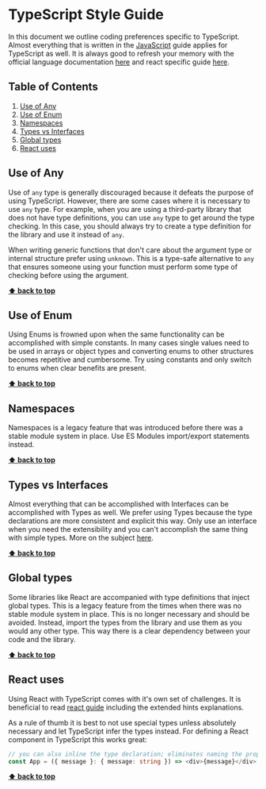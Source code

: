 # TypeScript Style Guide

 In this document we outline coding preferences specific to TypeScript. Almost everything that is written in the [JavaScript](javascript/README.md) guide applies for TypeScript as well. It is always good to refresh your memory with the official language documentation [here](https://www.typescriptlang.org/docs/handbook/2/basic-types.html) and react specific guide [here](https://react-typescript-cheatsheet.netlify.app/docs/basic/getting-started/function_components).

## Table of Contents

  1. [Use of Any](#any)
  1. [Use of Enum](#enum)
  1. [Namespaces](#namespaces)
  1. [Types vs Interfaces](#interfaces)
  1. [Global types](#globals)
  1. [React uses](#react)


## Use of Any
  <a name="any"></a>

  Use of `any` type is generally discouraged because it defeats the purpose of using TypeScript. However, there are some cases where it is necessary to use `any` type. For example, when you are using a third-party library that does not have type definitions, you can use `any` type to get around the type checking. In this case, you should always try to create a type definition for the library and use it instead of `any`.

  When writing generic functions that don't care about the argument type or internal structure prefer using `unknown`. This is a type-safe alternative to `any` that ensures someone using your function must perform some type of checking before using the argument.

**[⬆ back to top](#table-of-contents)**


## Use of Enum
  <a name="enum"></a>

  Using Enums is frowned upon when the same functionality can be accomplished with simple constants. In many cases single values need to be used in arrays or object types and converting enums to other structures becomes repetitive and cumbersome. Try using constants and only switch to enums when clear benefits are present.

**[⬆ back to top](#table-of-contents)**

## Namespaces
  <a name="namespaces"></a>

  Namespaces is a legacy feature that was introduced before there was a stable module system in place. Use ES Modules import/export statements instead.

**[⬆ back to top](#table-of-contents)**

## Types vs Interfaces
  <a name="interfaces"></a>

  Almost everything that can be accomplished with Interfaces can be accomplished with Types as well. We prefer using Types because the type declarations are more consistent and explicit this way. Only use an interface when you need the extensibility and you can't accomplish the same thing with simple types. More on the subject [here](https://www.typescriptlang.org/docs/handbook/2/everyday-types.html#differences-between-type-aliases-and-interfaces).

**[⬆ back to top](#table-of-contents)**

## Global types
  <a name="globals"></a>

  Some libraries like React are accompanied with type definitions that inject global types. This is a legacy feature from the times when there was no stable module system in place. This is no longer necessary and should be avoided. Instead, import the types from the library and use them as you would any other type. This way there is a clear dependency between your code and the library.

**[⬆ back to top](#table-of-contents)**

## React uses
  <a name="react"></a>

  Using React with TypeScript comes with it's own set of challenges. It is beneficial to read [react guide](https://react-typescript-cheatsheet.netlify.app/docs/basic/getting-started/function_components) including the extended hints explanations.

  As a rule of thumb it is best to not use special types unless absolutely necessary and let TypeScript infer the types instead. For defining a React component in TypeScript this works great:

  ```typescript
  // you can also inline the type declaration; eliminates naming the prop types, but looks repetitive
  const App = ({ message }: { message: string }) => <div>{message}</div>;
  ```

**[⬆ back to top](#table-of-contents)**

